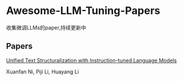 # Awesome-LLM-Tuning-Papers
收集微调LLMs的paper,持续更新中

Papers
---
[Unified Text Structuralization with Instruction-tuned Language Models](https://arxiv.org/pdf/2303.14956.pdf)

Xuanfan Ni, Piji Li, Huayang Li

